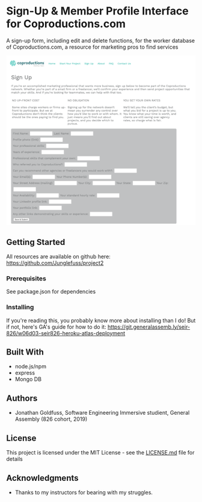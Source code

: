 # Sign-Up & Member Profile Interface for Coproductions.com

A sign-up form, including edit and delete functions, for the worker database of Coproductions.com, a resource for marketing pros to find services

![Sign Up in action](./public/images/Copro_sign-up_screenshot.png)

## Getting Started

All resources are available on github here: https://github.com/Junglefuss/project2

### Prerequisites

See package.json for dependencies

### Installing

If you're reading this, you probably know more about installing than I do! But if not, here's GA's guide for how to do it: https://git.generalassemb.ly/seir-826/w06d03-seir826-heroku-atlas-deployment

## Built With

- node.js/npm
- express
- Mongo DB

## Authors

- Jonathan Goldfuss, Software Engineering Immersive studient, General Assembly (826 cohort, 2019)

## License

This project is licensed under the MIT License - see the [LICENSE.md](LICENSE.md) file for details

## Acknowledgments

- Thanks to my instructors for bearing with my struggles.
